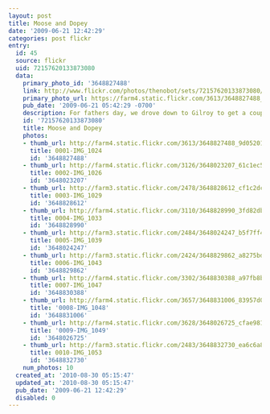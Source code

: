 ```yaml
---
layout: post
title: Moose and Dopey
date: '2009-06-21 12:42:29'
categories: post flickr
entry:
  id: 45
  source: flickr
  uid: 72157620133873080
  data:
    primary_photo_id: '3648827488'
    link: http://www.flickr.com/photos/thenobot/sets/72157620133873080/
    primary_photo_url: https://farm4.static.flickr.com/3613/3648827488_9d052016dd_m.jpg
    pub_date: '2009-06-21 05:42:29 -0700'
    description: For fathers day, we drove down to Gilroy to get a couple of hot chicks.
    id: '72157620133873080'
    title: Moose and Dopey
    photos:
    - thumb_url: http://farm4.static.flickr.com/3613/3648827488_9d052016dd_s.jpg
      title: 0001-IMG_1024
      id: '3648827488'
    - thumb_url: http://farm4.static.flickr.com/3126/3648023207_61c1ec5812_s.jpg
      title: 0002-IMG_1026
      id: '3648023207'
    - thumb_url: http://farm3.static.flickr.com/2478/3648828612_cf1c2dcc62_s.jpg
      title: 0003-IMG_1029
      id: '3648828612'
    - thumb_url: http://farm4.static.flickr.com/3110/3648828990_3fd82db3c5_s.jpg
      title: 0004-IMG_1033
      id: '3648828990'
    - thumb_url: http://farm3.static.flickr.com/2484/3648024247_b5f7ff4c37_s.jpg
      title: 0005-IMG_1039
      id: '3648024247'
    - thumb_url: http://farm3.static.flickr.com/2424/3648829862_a8275bd8ee_s.jpg
      title: 0006-IMG_1043
      id: '3648829862'
    - thumb_url: http://farm4.static.flickr.com/3302/3648830388_a97fb8bbe7_s.jpg
      title: 0007-IMG_1047
      id: '3648830388'
    - thumb_url: http://farm4.static.flickr.com/3657/3648831006_83957d055a_s.jpg
      title: '0008-IMG_1048'
      id: '3648831006'
    - thumb_url: http://farm4.static.flickr.com/3628/3648026725_cfae9816db_s.jpg
      title: '0009-IMG_1049'
      id: '3648026725'
    - thumb_url: http://farm3.static.flickr.com/2483/3648832730_ea6c6a8519_s.jpg
      title: 0010-IMG_1053
      id: '3648832730'
    num_photos: 10
  created_at: '2010-08-30 05:15:47'
  updated_at: '2010-08-30 05:15:47'
  pub_date: '2009-06-21 12:42:29'
  disabled: 0
---
```

